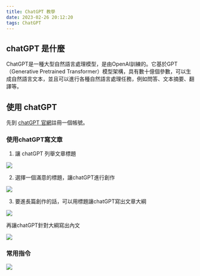 ```yaml
---
title: ChatGPT 教學
date: 2023-02-26 20:12:20
tags: ChatGPT
---
```


## chatGPT 是什麼

ChatGPT是一種大型自然語言處理模型，是由OpenAI訓練的。它基於GPT（Generative Pretrained Transformer）模型架構，具有數十億個參數，可以生成自然語言文本，並且可以進行各種自然語言處理任務，例如問答、文本摘要、翻譯等。

## 使用 chatGPT

先到 [chatGPT 官網](https://openai.com/blog/chatgpt/)註冊一個帳號。

### 使用chatGPT寫文章

1. 讓 chatGPT 列舉文章標題

![](https://cdn-images-1.medium.com/max/1100/1*FTMGjBe3GKoJXpY9kTZ5tA.png)

2. 選擇一個滿意的標題，讓chatGPT進行創作

![](https://cdn-images-1.medium.com/max/1100/1*C5UMiW4nOPhttJPsNRbvBA.png)

3. 要進長篇創作的話，可以用標題讓chatGPT寫出文章大綱

![](https://cdn-images-1.medium.com/max/1100/1*0p51kvnXq5drLZoMHl0HrA.png)

再讓chatGPT針對大綱寫出內文

![](https://cdn-images-1.medium.com/max/1100/1*lae9k6MhFuU9j5uSdJpHKQ.png)

### 常用指令

![](https://cdn-images-1.medium.com/max/1100/1*V70mwdgb6piXKjqWNkXl5g.png)



